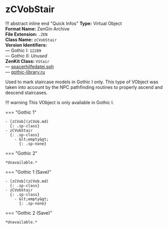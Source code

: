 # zCVobStair

!!! abstract inline end "Quick Infos"
    **Type:** Virtual Object<br/>
    **Format Name:** ZenGin Archive<br/>
    **File Extension:** `.ZEN`<br/>
    **Class Name:** `zCVobStair`<br/>
    **Version Identifiers:**<br />
    — Gothic I: `12289`<br/>
    — Gothic II: *Unused*<br/>
    **ZenKit Class:** `VStair`<br/>
    — [spacerhilfedatei.sph](https://wiki.worldofgothic.de/doku.php?id=spacer:hilfedatei)<br/>
    — [gothic-library.ru](http://www.gothic-library.ru/publ/class_zcvobstair/1-1-0-499)


Used to mark staircase models in Gothic I only. This type of VObject was taken into account by the NPC pathfinding
routines to properly ascend and descend staircases.

!!! warning
    This VObject is only available in Gothic I.

=== "Gothic 1"

    - [zCVob](zCVob.md)
      {: .sp-class}
    - zCVobStair
      {: .sp-class}
        - &lt;empty&gt;
          {: .sp-none}

=== "Gothic 2"

    *Unavailable.*

=== "Gothic 1 (Save)"

    - [zCVob](zCVob.md)
      {: .sp-class}
    - zCVobStair
      {: .sp-class}
        - &lt;empty&gt;
          {: .sp-none}

=== "Gothic 2 (Save)"

    *Unavailable.*
